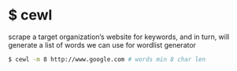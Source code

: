 # $ cewl
scrape a target organization’s website for keywords, and in turn, will generate a list of words we can use for wordlist generator
```bash
$ cewl -m 8 http://www.google.com # words min 8 char len
```
